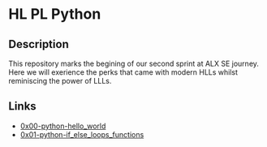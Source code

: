 # HL PL Python

## Description
This repository marks the begining of our second sprint at ALX SE journey.
Here we will exerience the perks that came with modern HLLs whilst reminiscing the power of LLLs.

## Links
* [0x00-python-hello_world](0x00-python-hello_world)
* [0x01-python-if_else_loops_functions](0x01-python-if_else_loops_functions)

